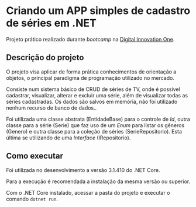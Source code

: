 # Criando um APP simples de cadastro de séries em .NET

Projeto prático realizado durante *bootcamp* na [Digital Innovation One](https://digitalinnovation.one/).

## Descrição do projeto

O projeto visa aplicar de forma prática conhecimentos de orientação a objetos, o principal paradigma de programação utilizado no mercado.

Consiste num sistema básico de CRUD de séries de TV, onde é possível cadastrar, visualizar, alterar e excluir uma série, além de visualizar todas as séries cadastradas. Os dados são salvos em memória, não foi utilizado nenhum recurso de banco de dados..

Foi utilizada uma classe abstrata (EntidadeBase) para o controle de *Id*, outra classe para a série (Serie) que faz uso de um *Enum* para listar os gêneros (Genero) e outra classe para a coleção de séries (SerieRepositorio). Esta última se utilizando de uma *Interface* (IRepositorio). 

## Como executar

Foi utilizada no desenvolvimento a versão 3.1.410 do .NET Core.

Para a execução é recomendada a instalação da mesma versão ou superior.

Com o .NET Core instalado, acessar a pasta do projeto e executar o comando `dotnet run`.